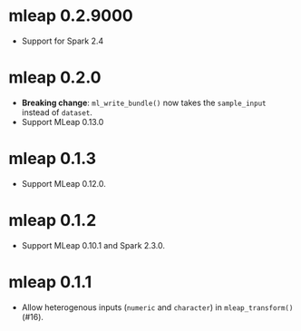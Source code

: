 # mleap 0.2.9000

- Support for Spark 2.4

# mleap 0.2.0

* **Breaking change**: `ml_write_bundle()` now takes the `sample_input` instead of `dataset`.
* Support MLeap 0.13.0

# mleap 0.1.3

* Support MLeap 0.12.0.

# mleap 0.1.2

* Support MLeap 0.10.1 and Spark 2.3.0.

# mleap 0.1.1

* Allow heterogenous inputs (`numeric` and `character`) in `mleap_transform()` (#16).
